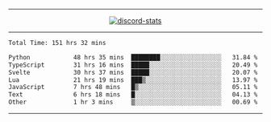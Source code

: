 <a href="https://www.github.com/ripavoid" target="_blank" rel="noreferrer">

-------

<div align='center'>
    <a href='https://discordapp.com/users/825178146797518881'>
        <img align='center' alt='discord-stats' src='https://api.discord-status.me/825178146797518881?nitro&boost=4&gradient=%231e0b1a%2C%23000000%2C%23000000%2C%23160316'></img>
    </a>
</div>

-------

<!--START_SECTION:waka-->

```txt
Total Time: 151 hrs 32 mins

Python            48 hrs 35 mins  ████████░░░░░░░░░░░░░░░░░   31.84 %
TypeScript        31 hrs 16 mins  █████░░░░░░░░░░░░░░░░░░░░   20.49 %
Svelte            30 hrs 37 mins  █████░░░░░░░░░░░░░░░░░░░░   20.07 %
Lua               21 hrs 19 mins  ███▒░░░░░░░░░░░░░░░░░░░░░   13.97 %
JavaScript        7 hrs 48 mins   █▒░░░░░░░░░░░░░░░░░░░░░░░   05.11 %
Text              6 hrs 18 mins   █░░░░░░░░░░░░░░░░░░░░░░░░   04.13 %
Other             1 hr 3 mins     ▒░░░░░░░░░░░░░░░░░░░░░░░░   00.69 %
```

<!--END_SECTION:waka-->

-------
